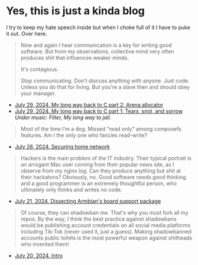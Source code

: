 # Yes, this is just a kinda blog

I try to keep my hate speech inside but when I choke full of it I have to puke it out.
Over here.

> Now and again I hear communication is a key for writing good software.
> But from my observations, collective mind very often produces shit
> that influences weaker minds.
>
> It's contagious.
>
> Stop communicating. Don't discuss anything with anyone. Just code.
> Unless you do that for living. But you're a slave then and should
> obey your manager.

* [July 29, 2024. My long way back to C part 2: Arena allocator](posts/20240729-arena-allocator.md)
* [July 29, 2024. My long way back to C part 1: Tears, snot, and sorrow](posts/20240729-tears-snot-and-sorrow.md)<br>
  *Under music: Filter, My long way to jail.*

> Most of the time I'm a dog. Missed "read only" among composefs features.
> Am I the only one who fancies read-write?

* [July 26, 2024. Securing home network](posts/20240726-securing-home-network.md)

> Hackers is the main problem of the IT industry.
> Their typical portrait is an arrogant Mac user coming from their popular news site,
> as I observe from my nginx log.
> Can they produce anything but shit at their hackatons?
> Obviously, no.
> Good software needs good thinking and a good programmer is an
> extremely thoughtful person, who ultimately only thinks and writes no code.

* [July 21, 2024. Dissecting Armbian's board support package](posts/20240721-dissecting-armbian-board-support-package.md)

> Of course, they can shadowban me. That's why you must fork all my repos.
> By the way, I think the best practice against shadowbans would be
> publishing account credentials on all social media platforms including
> Tik-Tok (never used it, just a guess).
> Making shadowbanned accounts public toilets is the most powerful weapon
> against shitheads who invented them!

* [July 20, 2024. Intro](20240720-intro.md)
